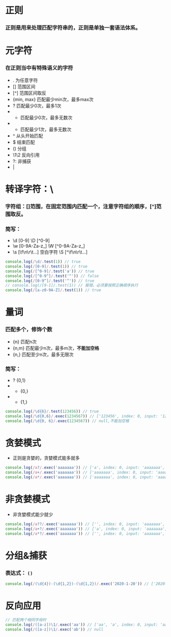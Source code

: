 # 正则
### 正则是用来处理匹配字符串的，正则是单独一套语法体系。

# 元字符
### 在正则当中有特殊语义的字符
* . 为任意字符
* [] 范围区间
* [^] 范围区间取反
* {min, max} 匹配最少min次，最多max次
* ? 匹配最少0次，最多1次
* * 匹配最少0次，最多无数次
* + 匹配最少1次，最多无数次
* ^ 从头开始匹配
* $ 结束匹配
* () 分组
* \1\2 反向引用
* ?: 非捕获
* |

# 转译字符：\
### 字符组：[\]范围，在固定范围内匹配**一个**，注意字符组的顺序，[^]范围取反。

### 简写：
* \d [0-9] \D [^0-9]
* \w [0-9A-Za-z_] \W [^0-9A-Za-z_]
* \s [\f\n\r\t...] 空白字符 \S [^\f\n\r\t...]

```js
console.log(/\d/.test(1)) // true
console.log(/[0-9]/.test(1)) // true
console.log(/[^0-9]/.test('a')) // true
console.log(/[^0-9^]/.test('^')) // false
console.log(/[0-9^]/.test('^')) // true
// console.log(/[9-1]/.test(1)) // 报错，必须要按照正确顺序执行
console.log(/[a-z0-9A-Z]/.test(1)) // true
```

# 量词
### 匹配多个，修饰个数
* {n} 匹配n次
* {n,m} 匹配最少n次，最多m次，**不能加空格**
* {n,} 匹配至少n次，最多无限次

### 简写：
* ? {0,1}
* * {0,}
* + {1,}

```js
console.log(/\d{6}/.test(123456)) // true
console.log(/\d{0,6}/.exec(1234567)) // ['123456', index: 0, input: '1234567', groups: undefined]
console.log(/\d{0, 6}/.exec(1234567)) // null,不能加空格
```

# 贪婪模式
* 正则是贪婪的，贪婪模式能多就多

```js
console.log(/a?/.exec('aaaaaaa')) // ['a', index: 0, input: 'aaaaaaa', groups: undefined]
console.log(/a+/.exec('aaaaaaa')) // ['aaaaaaa', index: 0, input: 'aaaaaaa', groups: undefined]
console.log(/a*/.exec('aaaaaaa')) // ['aaaaaaa', index: 0, input: 'aaaaaaa', groups: undefined]
```

# 非贪婪模式
* 非贪婪模式能少就少

```js
console.log(/a??/.exec('aaaaaaa')) // ['', index: 0, input: 'aaaaaaa', groups: undefined]
console.log(/a+?/.exec('aaaaaaa')) // ['a', index: 0, input: 'aaaaaaa', groups: undefined]
console.log(/a*?/.exec('aaaaaaa')) // ['', index: 0, input: 'aaaaaaa', groups: undefined]
```

# 分组&捕获
### 表达式： `()`

```js
console.log(/(\d{4})-(\d{1,2})-(\d{1,2})/.exec('2020-1-20')) // ['2020-1-20', '2020', '1', '20', index: 0, input: '2020-1-20', groups: undefined]
```

# 反向应用
```js
// 匹配两个相同字母时
console.log(/([a-z])\1/.exec('aa')) // ['aa', 'a', index: 0, input: 'aa', groups: undefined]
console.log(/([a-z])\1/.exec('ab')) // null
```